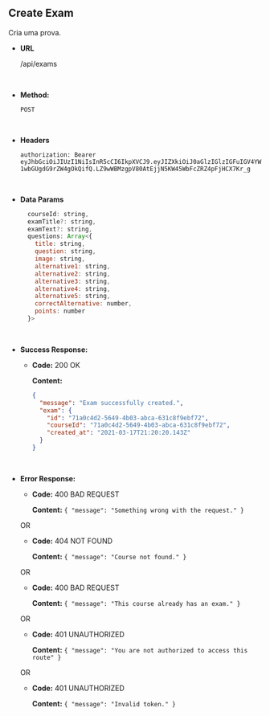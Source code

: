 ## **Create Exam**

Cria uma prova.

- **URL**

  /api/exams

</br>

- **Method:**

  `POST`

</br>

- **Headers**

  `authorization: Bearer eyJhbGciOiJIUzI1NiIsInR5cCI6IkpXVCJ9.eyJIZXkiOiJ0aGlzIGlzIGFuIGV4YW1wbGUgdG9rZW4gOkQifQ.LZ9wWBMzgpV80AtEjjN5KW45WbFcZRZ4pFjHCX7Kr_g`

</br>

- **Data Params**

  ```js
    courseId: string,
    examTitle?: string,
    examText?: string,
    questions: Array<{
      title: string,
      question: string,
      image: string,
      alternative1: string,
      alternative2: string,
      alternative3: string,
      alternative4: string,
      alternative5: string,
      correctAlternative: number,
      points: number
    }>
  ```

</br>

- **Success Response:**

  - **Code:** 200 OK

    **Content:**

    ```json
    {
      "message": "Exam successfully created.",
      "exam": {
        "id": "71a0c4d2-5649-4b03-abca-631c8f9ebf72",
        "courseId": "71a0c4d2-5649-4b03-abca-631c8f9ebf72",
        "created_at": "2021-03-17T21:20:20.143Z"
      }
    }
    ```

</br>

- **Error Response:**

  - **Code:** 400 BAD REQUEST

    **Content:** `{ "message": "Something wrong with the request." }`

  OR

  - **Code:** 404 NOT FOUND

    **Content:** `{ "message": "Course not found." }`

  OR

  - **Code:** 400 BAD REQUEST

    **Content:** `{ "message": "This course already has an exam." }`

  OR

  - **Code:** 401 UNAUTHORIZED

    **Content:** `{ "message": "You are not authorized to access this route" }`

  OR

  - **Code:** 401 UNAUTHORIZED

    **Content:** `{ "message": "Invalid token." }`
